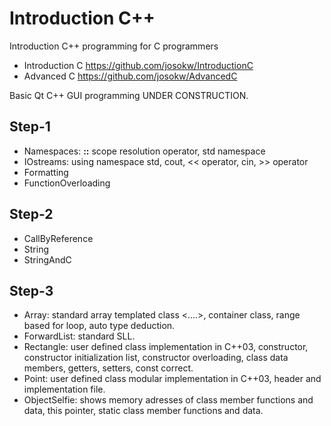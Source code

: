 # Introduction C++

Introduction C++ programming for C programmers
- Introduction C  https://github.com/josokw/IntroductionC
- Advanced C  https://github.com/josokw/AdvancedC

Basic Qt C++ GUI programming UNDER CONSTRUCTION.

## Step-1

* Namespaces: **::** scope resolution operator, std namespace
* IOstreams: using namespace std, cout, << operator, cin, >> operator
* Formatting
* FunctionOverloading

## Step-2

* CallByReference
* String
* StringAndC

## Step-3

* Array: standard array templated class <....>, container class, range based for loop, auto type deduction.
* ForwardList: standard SLL.
* Rectangle: user defined class implementation in C++03, constructor, constructor initialization list, constructor overloading, class data members, getters, setters, const correct.
* Point: user defined class modular implementation in C++03, header and implementation file.
* ObjectSelfie: shows memory adresses of class member functions and data, this pointer, static class member functions and data.

